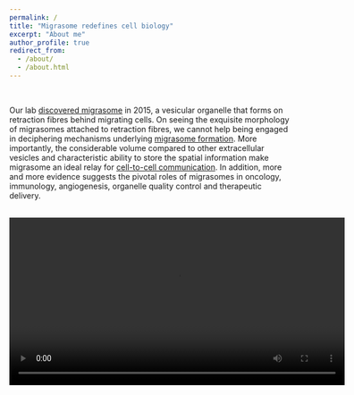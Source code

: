 ```yaml
---
permalink: /
title: "Migrasome redefines cell biology"
excerpt: "About me"
author_profile: true
redirect_from: 
  - /about/
  - /about.html
---
```


<br>

Our lab [discovered migrasome](https://www.nature.com/articles/cr2014135) in 2015, a vesicular organelle that forms on retraction fibres behind migrating cells. On seeing the exquisite morphology of migrasomes attached to retraction fibres, we cannot help being engaged in deciphering mechanisms underlying [migrasome formation](https://www.nature.com/articles/s41556-019-0367-5). More importantly, the considerable volume compared to other extracellular vesicles and characteristic ability to store the spatial information make migrasome an ideal relay for [cell-to-cell communication](https://www.nature.com/articles/s41556-019-0358-6). In addition, more and more evidence suggests the pivotal roles of migrasomes in oncology, immunology, angiogenesis, organelle quality control and therapeutic delivery.

<br>

<center>
<video width="600" controls>
  <source src="https://github.com/LiYuLab/figures-for-liyu-lab-page/raw/master/main/migrasome.mp4" type="video/mp4">
  <object data="https://github.com/LiYuLab/figures-for-liyu-lab-page/raw/master/main/migrasome.mp4" width="600">
  </object> 
</video>
</center>
